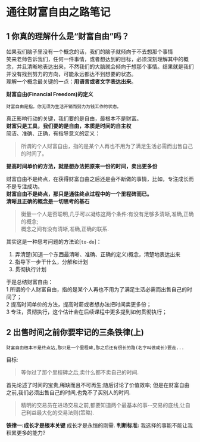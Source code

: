 通往财富自由之路笔记
======

1 你真的理解什么是“财富自由”吗？
-----
如果我们脑子里没有一个概念的话，我们的脑子就倾向于不去想那个事情  
笑来老师告诉我们，任何一件事情，或者想达到的目标，必须深刻理解其中的概念，并且清晰地表达出来，不然我们的大脑就会倾向于想那个事情。结果就是我们并没有找到努力的方向，可能永远都达不到想要的状态。  
理解一个概念最关键的一点：**用语言或者文字表达出来**。

**财富自由(Financial Freedom)的定义**   
```
财富自由是指，你无须为生活开销而努力为钱工作的状态。
```
真正影响行动的关键，我们要的是自由，最根本不是财富。  
**财富只是工具，我们要的是自由，本质是时间的自主权**   
简洁、准确、正确，有指导意义的定义：
> 所谓的个人财富自由，指的是某个人再也不用为了满足生活必需而出售自己的时间了。

**提高时间单价的方法，就是想办法把原来一份的时间，卖出更多份**

财富自由不是终点，在获得财富自由之后还是会不断做的事情，比如，专注成长而不是专注成功。  
**财富自由不是终点，那只是通往终点过程中的一个里程碑而已。**   
**清晰且正确的概念是一切思考的基石**
> 衡量一个人是否聪明,几乎可以凝练这两个条件:有没有足够多清晰,准确,正确的概念;  
> 概念之间有没有清晰,准确,正确的联系.



其实这是一种思考问题的方法论[`to-do`]：  
1. 弄清楚(知道一个东西最清晰、准确、正确的定义)概念，清楚地表达出来  
2. 指导下一步干什么，分解和计划  
3. 贯彻执行计划  

于是总结财富自由：  
1 所谓的个人财富自由，指的是某个人再也不用为了满足生活必需而出售自己的时间了；  
2 提高时间单价的方法，提高时薪或者想办法把时间卖更多份；   
3 专注，贯彻执行，这个估计会在后续课程中更多提到如何贯彻执行；  

2 出售时间之前你要牢记的三条铁律(上)
-----
```
财富自由根本不是终点站,那只是一个里程碑,那之后还有很长的路(名字叫做成长)要走...  
```

目标:  
> 等你过了那个里程碑之后,卖什么都不卖自己的时间.

首先论述了时间的宝贵,稀缺而且不可再生;随后讨论了价值效率;
但是在财富自由之前,我们必须出售自己的时间,也免不了买别人的时间.
> 精明的交易员在进场交易之前,都要知道两个最基本的事--交易的底线,让自己利益最大化的交易法则(策略).

**铁律一:成长才是根本关键**
成长才是永恒的刚需.
**判断标准:**
我选择的事能不能让我积累更多的能力?

